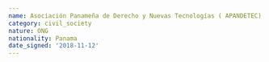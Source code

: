 ```yaml
---
name: Asociación Panameña de Derecho y Nuevas Tecnologías ( APANDETEC) 
category: civil_society
nature: ONG
nationality: Panama
date_signed: '2018-11-12'
---
```

    